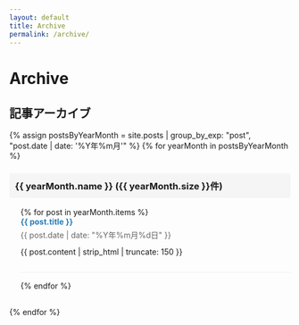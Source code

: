 ```yaml
---
layout: default
title: Archive
permalink: /archive/
---
```


# Archive

## 記事アーカイブ

{% assign postsByYearMonth = site.posts | group_by_exp: "post", "post.date | date: '%Y年%m月'" %}
{% for yearMonth in postsByYearMonth %}
<div style="margin-bottom: 30px;">
  <h3 style="padding: 10px; background: #f5f5f5; border-radius: 4px;">
    {{ yearMonth.name }} ({{ yearMonth.size }}件)
  </h3>
  <div style="padding-left: 20px;">
    {% for post in yearMonth.items %}
    <div style="margin-bottom: 15px; padding-bottom: 15px; border-bottom: 1px solid #eee;">
      <h4 style="margin: 0 0 5px 0;">
        <a href="{{ post.url | relative_url }}" style="color: #267CB9; text-decoration: none;">{{ post.title }}</a>
      </h4>
      <p style="color: #666; font-size: 14px; margin: 5px 0;">
        {{ post.date | date: "%Y年%m月%d日" }}
      </p>
      <p style="line-height: 1.6; margin: 10px 0;">
        {{ post.content | strip_html | truncate: 150 }}
      </p>
    </div>
    {% endfor %}
  </div>
</div>
{% endfor %}